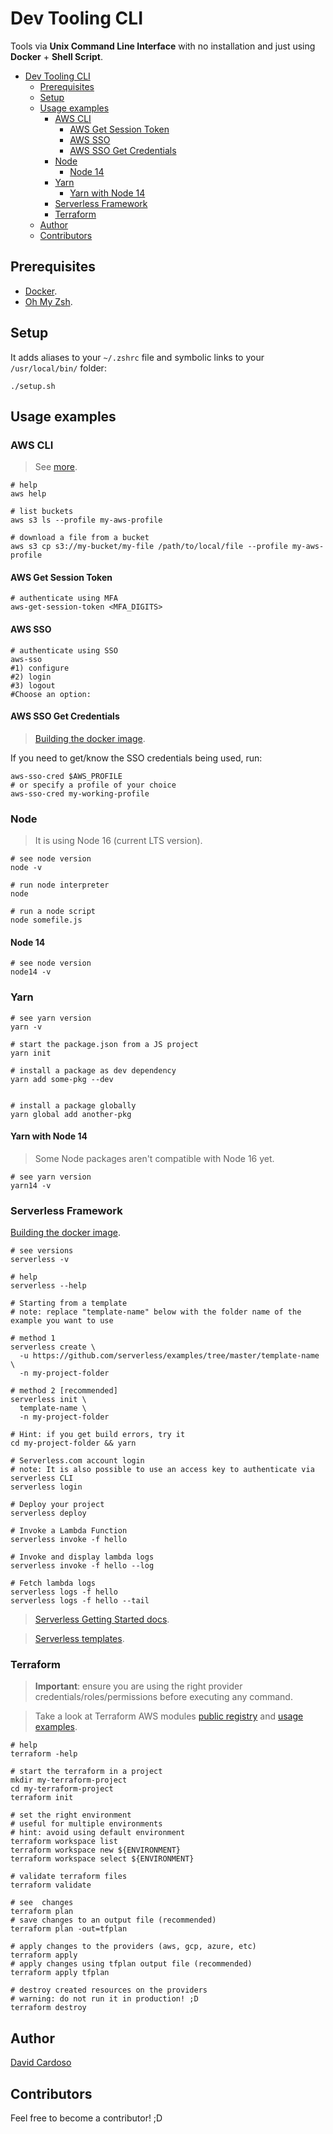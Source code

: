 # Dev Tooling CLI

Tools via **Unix Command Line Interface** with no installation and just using **Docker** + **Shell Script**.

- [Dev Tooling CLI](#dev-tooling-cli)
  - [Prerequisites](#prerequisites)
  - [Setup](#setup)
  - [Usage examples](#usage-examples)
    - [AWS CLI](#aws-cli)
      - [AWS Get Session Token](#aws-get-session-token)
      - [AWS SSO](#aws-sso)
      - [AWS SSO Get Credentials](#aws-sso-get-credentials)
    - [Node](#node)
      - [Node 14](#node-14)
    - [Yarn](#yarn)
      - [Yarn with Node 14](#yarn-with-node-14)
    - [Serverless Framework](#serverless-framework)
    - [Terraform](#terraform)
  - [Author](#author)
  - [Contributors](#contributors)

## Prerequisites

- [Docker](https://www.docker.com/get-started).
- [Oh My Zsh](https://ohmyz.sh/).

## Setup

It adds aliases to your `~/.zshrc` file and symbolic links to your `/usr/local/bin/` folder:

```shell
./setup.sh
```

## Usage examples

### AWS CLI

> See [more](config/aws).

```shell
# help
aws help

# list buckets
aws s3 ls --profile my-aws-profile

# download a file from a bucket
aws s3 cp s3://my-bucket/my-file /path/to/local/file --profile my-aws-profile
```

#### AWS Get Session Token

```shell
# authenticate using MFA
aws-get-session-token <MFA_DIGITS>
```

#### AWS SSO

```shell
# authenticate using SSO
aws-sso
#1) configure
#2) login
#3) logout
#Choose an option:
```

#### AWS SSO Get Credentials

> [Building the docker image](docker/aws-sso-cred/).

If you need to get/know the SSO credentials being used, run:

```shell
aws-sso-cred $AWS_PROFILE
# or specify a profile of your choice
aws-sso-cred my-working-profile
```

### Node

> It is using Node 16 (current LTS version).

```shell
# see node version
node -v

# run node interpreter
node

# run a node script
node somefile.js
```

#### Node 14

```shell
# see node version
node14 -v
```

### Yarn

```shell
# see yarn version
yarn -v

# start the package.json from a JS project
yarn init

# install a package as dev dependency
yarn add some-pkg --dev


# install a package globally
yarn global add another-pkg
```

#### Yarn with Node 14

> Some Node packages aren't compatible with Node 16 yet.

```shell
# see yarn version
yarn14 -v
```

### Serverless Framework

[Building the docker image](docker/serverless).

```shell
# see versions
serverless -v

# help
serverless --help

# Starting from a template
# note: replace "template-name" below with the folder name of the example you want to use

# method 1
serverless create \
  -u https://github.com/serverless/examples/tree/master/template-name \
  -n my-project-folder

# method 2 [recommended]
serverless init \
  template-name \
  -n my-project-folder

# Hint: if you get build errors, try it
cd my-project-folder && yarn

# Serverless.com account login
# note: It is also possible to use an access key to authenticate via serverless CLI
serverless login

# Deploy your project
serverless deploy

# Invoke a Lambda Function
serverless invoke -f hello

# Invoke and display lambda logs
serverless invoke -f hello --log

# Fetch lambda logs
serverless logs -f hello
serverless logs -f hello --tail
```

> [Serverless Getting Started docs](https://www.serverless.com/framework/docs/getting-started).

> [Serverless templates](https://github.com/serverless/examples).

### Terraform

> **Important**: ensure you are using the right provider credentials/roles/permissions before executing any command.

> Take a look at Terraform AWS modules [public registry](https://registry.terraform.io/browse/modules?provider=aws) and [usage examples](https://github.com/terraform-aws-modules).

```shell
# help
terraform -help

# start the terraform in a project
mkdir my-terraform-project
cd my-terraform-project
terraform init

# set the right environment
# useful for multiple environments
# hint: avoid using default environment
terraform workspace list
terraform workspace new ${ENVIRONMENT}
terraform workspace select ${ENVIRONMENT}

# validate terraform files
terraform validate

# see  changes
terraform plan
# save changes to an output file (recommended)
terraform plan -out=tfplan

# apply changes to the providers (aws, gcp, azure, etc)
terraform apply
# apply changes using tfplan output file (recommended)
terraform apply tfplan

# destroy created resources on the providers
# warning: do not run it in production! ;D
terraform destroy
```

## Author

[David Cardoso](https://github.com/DavidCardoso)

## Contributors

Feel free to become a contributor! ;D
